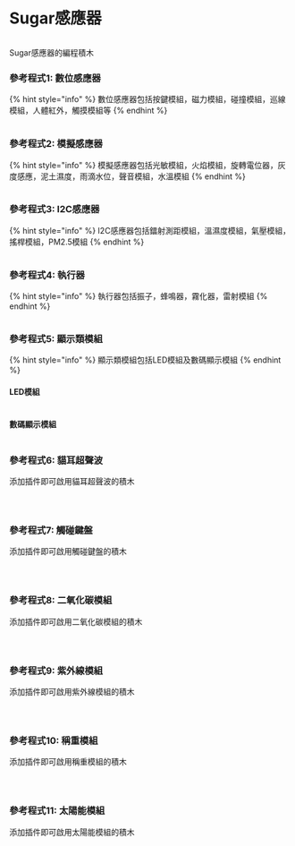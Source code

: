# Sugar感應器

<figure><img src="../../../.gitbook/assets/image (155).png" alt=""><figcaption></figcaption></figure>

Sugar感應器的編程積木

### 參考程式1: 數位感應器

{% hint style="info" %}
數位感應器包括按鍵模組，磁力模組，碰撞模組，巡線模組，人體紅外，觸摸模組等
{% endhint %}

<figure><img src="../../../.gitbook/assets/image (156).png" alt=""><figcaption></figcaption></figure>

### 參考程式2: 模擬感應器

{% hint style="info" %}
模擬感應器包括光敏模組，火焰模組，旋轉電位器，灰度感應，泥土濕度，雨滴水位，聲音模組，水溫模組
{% endhint %}

<figure><img src="../../../.gitbook/assets/image (157).png" alt=""><figcaption></figcaption></figure>

### 參考程式3: I2C感應器

{% hint style="info" %}
I2C感應器包括鐳射測距模組，溫濕度模組，氣壓模組，搖桿模組，PM2.5模組
{% endhint %}

<figure><img src="../../../.gitbook/assets/image.png" alt=""><figcaption></figcaption></figure>

### 參考程式4: 執行器

{% hint style="info" %}
執行器包括振子，蜂鳴器，霧化器，雷射模組
{% endhint %}

<figure><img src="../../../.gitbook/assets/image (1).png" alt=""><figcaption></figcaption></figure>

### 參考程式5: 顯示類模組

{% hint style="info" %}
顯示類模組包括LED模組及數碼顯示模組
{% endhint %}

#### LED模組

<figure><img src="../../../.gitbook/assets/image (2).png" alt=""><figcaption></figcaption></figure>

#### 數碼顯示模組

<figure><img src="../../../.gitbook/assets/image (3).png" alt=""><figcaption></figcaption></figure>

### 參考程式6: 貓耳超聲波

添加插件即可啟用貓耳超聲波的積木

<div><figure><img src="../../../.gitbook/assets/image (4).png" alt=""><figcaption></figcaption></figure> <figure><img src="../../../.gitbook/assets/image (5).png" alt=""><figcaption></figcaption></figure></div>

<figure><img src="../../../.gitbook/assets/image (6).png" alt=""><figcaption></figcaption></figure>

### 參考程式7: 觸碰鍵盤

添加插件即可啟用觸碰鍵盤的積木

<div><figure><img src="../../../.gitbook/assets/image (4).png" alt=""><figcaption></figcaption></figure> <figure><img src="../../../.gitbook/assets/image (7).png" alt=""><figcaption></figcaption></figure></div>

<figure><img src="../../../.gitbook/assets/image (8).png" alt=""><figcaption></figcaption></figure>

### 參考程式8: 二氧化碳模組

添加插件即可啟用二氧化碳模組的積木

<div><figure><img src="../../../.gitbook/assets/image (4).png" alt=""><figcaption></figcaption></figure> <figure><img src="../../../.gitbook/assets/image (9).png" alt=""><figcaption></figcaption></figure></div>

<figure><img src="../../../.gitbook/assets/image (10).png" alt=""><figcaption></figcaption></figure>

### 參考程式9: 紫外線模組

添加插件即可啟用紫外線模組的積木

<div><figure><img src="../../../.gitbook/assets/image (4).png" alt=""><figcaption></figcaption></figure> <figure><img src="../../../.gitbook/assets/image (11).png" alt=""><figcaption></figcaption></figure></div>

<figure><img src="../../../.gitbook/assets/image (12).png" alt=""><figcaption></figcaption></figure>

### 參考程式10: 稱重模組

添加插件即可啟用稱重模組的積木

<div><figure><img src="../../../.gitbook/assets/image (4).png" alt=""><figcaption></figcaption></figure> <figure><img src="../../../.gitbook/assets/image (13).png" alt=""><figcaption></figcaption></figure></div>

<figure><img src="../../../.gitbook/assets/image (14).png" alt=""><figcaption></figcaption></figure>

### 參考程式11: 太陽能模組

添加插件即可啟用太陽能模組的積木

<div><figure><img src="../../../.gitbook/assets/image (4).png" alt=""><figcaption></figcaption></figure> <figure><img src="../../../.gitbook/assets/image (15).png" alt=""><figcaption></figcaption></figure></div>

<figure><img src="../../../.gitbook/assets/image (158).png" alt=""><figcaption></figcaption></figure>
